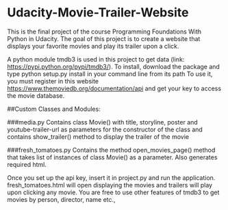 # Udacity-Movie-Trailer-Website

This is the final project of the course Programming Foundations With Python in Udacity. The goal of this project is to create a website that displays your favorite movies and play its trailer upon a click.

A python module tmdb3 is used in this project to get data (link: https://pypi.python.org/pypi/tmdb3/). 
To install, download the package and type python setup.py install in your command line from its path
To use it, you must register in this website https://www.themoviedb.org/documentation/api and get your key to access the movie database. 

##Custom Classes and Modules:

###media.py
Contains class Movie() with title, storyline, poster and youtube-trailer-url as parameters for the constructor of the class and contains show_trailer() method to display the trailer of the movie

###fresh_tomatoes.py
Contains the method open_movies_page() method that takes list of instances of class Movie() as a parameter. Also generates required html. 

Once you set up the api key, insert it in project.py and run the application. fresh_tomatoes.html will open displaying the movies and trailers will play upon clicking any movie. 
You are free to use other features of tmdb3 to get movies by person, director, name etc., 
